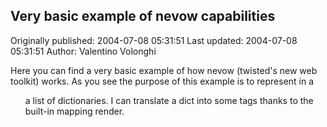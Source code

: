 ## Very basic example of nevow capabilities

Originally published: 2004-07-08 05:31:51
Last updated: 2004-07-08 05:31:51
Author: Valentino Volonghi

Here you can find a very basic example of how nevow (twisted's new web toolkit) works. As you see the purpose of this example is to represent in a <ul> a list of dictionaries. I can translate a dict into some tags thanks to the built-in mapping render.